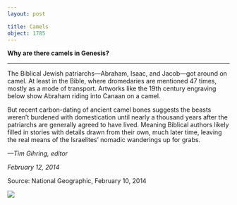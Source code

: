 ```yaml
---
layout: post

title: Camels
object: 1785
---
```

**Why are there camels in Genesis?**

****

The Biblical Jewish patriarchs—Abraham, Isaac, and Jacob—got around on camel. At least in the Bible, where dromedaries are mentioned 47 times, mostly as a mode of transport. Artworks like the 19th century engraving below show Abraham riding into Canaan on a camel. 

But recent carbon-dating of ancient camel bones suggests the beasts weren’t burdened with domestication until nearly a thousand years after the patriarchs are generally agreed to have lived. Meaning Biblical authors likely filled in stories with details drawn from their own, much later time, leaving the real means of the Israelites’ nomadic wanderings up for grabs.

*—Tim Gihring, editor*

*February 12, 2014*

Source: National Geographic, February 10, 2014

![]({{siteurl.base}}/images/14-02-12_70.21_CamelEDIT-1.jpg)
